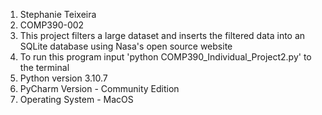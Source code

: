 1) Stephanie Teixeira
2) COMP390-002
3) This project filters a large dataset and inserts the filtered data into an SQLite database
using Nasa's open source website 
4) To run this program input 'python COMP390_Individual_Project2.py' to the terminal
5) Python version 3.10.7
6) PyCharm Version - Community Edition
7) Operating System - MacOS 
